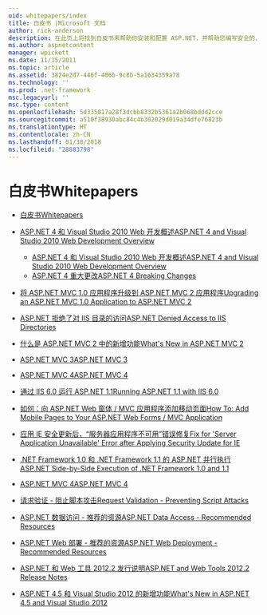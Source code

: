 ```yaml
---
uid: whitepapers/index
title: 白皮书 |Microsoft 文档
author: rick-anderson
description: 在此页上将找到白皮书来帮助你安装和配置 ASP.NET，并帮助您编写安全的、 快速且灵活的 ASP.NET 应用程序。
ms.author: aspnetcontent
manager: wpickett
ms.date: 11/15/2011
ms.topic: article
ms.assetid: 3824e2d7-446f-406b-9c8b-5a1634359a78
ms.technology: ''
ms.prod: .net-framework
msc.legacyurl: ''
msc.type: content
ms.openlocfilehash: 5d335017a28f3dcbb8332b5361a2b068bddd2cce
ms.sourcegitcommit: a510f38930abc84c4b302029d019a34dfe76823b
ms.translationtype: HT
ms.contentlocale: zh-CN
ms.lasthandoff: 01/30/2018
ms.locfileid: "28883798"
---
```

<a name="whitepapers"></a><span data-ttu-id="5b0f3-103">白皮书</span><span class="sxs-lookup"><span data-stu-id="5b0f3-103">Whitepapers</span></span>
====================
- [<span data-ttu-id="5b0f3-104">白皮书</span><span class="sxs-lookup"><span data-stu-id="5b0f3-104">Whitepapers</span></span>](overview.md)
- [<span data-ttu-id="5b0f3-105">ASP.NET 4 和 Visual Studio 2010 Web 开发概述</span><span class="sxs-lookup"><span data-stu-id="5b0f3-105">ASP.NET 4 and Visual Studio 2010 Web Development Overview</span></span>](aspnet4/index.md)

    - [<span data-ttu-id="5b0f3-106">ASP.NET 4 和 Visual Studio 2010 Web 开发概述</span><span class="sxs-lookup"><span data-stu-id="5b0f3-106">ASP.NET 4 and Visual Studio 2010 Web Development Overview</span></span>](aspnet4/overview.md)
    - [<span data-ttu-id="5b0f3-107">ASP.NET 4 重大更改</span><span class="sxs-lookup"><span data-stu-id="5b0f3-107">ASP.NET 4 Breaking Changes</span></span>](aspnet4/breaking-changes.md)
- [<span data-ttu-id="5b0f3-108">将 ASP.NET MVC 1.0 应用程序升级到 ASP.NET MVC 2 应用程序</span><span class="sxs-lookup"><span data-stu-id="5b0f3-108">Upgrading an ASP.NET MVC 1.0 Application to ASP.NET MVC 2</span></span>](aspnet-mvc2-upgrade-notes.md)
- [<span data-ttu-id="5b0f3-109">ASP.NET 拒绝了对 IIS 目录的访问</span><span class="sxs-lookup"><span data-stu-id="5b0f3-109">ASP.NET Denied Access to IIS Directories</span></span>](denied-access-to-iis-directories.md)
- [<span data-ttu-id="5b0f3-110">什么是 ASP.NET MVC 2 中的新增功能</span><span class="sxs-lookup"><span data-stu-id="5b0f3-110">What's New in ASP.NET MVC 2</span></span>](what-is-new-in-aspnet-mvc.md)
- [<span data-ttu-id="5b0f3-111">ASP.NET MVC 3</span><span class="sxs-lookup"><span data-stu-id="5b0f3-111">ASP.NET MVC 3</span></span>](mvc3-release-notes.md)
- [<span data-ttu-id="5b0f3-112">ASP.NET MVC 4</span><span class="sxs-lookup"><span data-stu-id="5b0f3-112">ASP.NET MVC 4</span></span>](mvc4-beta-release-notes.md)
- [<span data-ttu-id="5b0f3-113">通过 IIS 6.0 运行 ASP.NET 1.1</span><span class="sxs-lookup"><span data-stu-id="5b0f3-113">Running ASP.NET 1.1 with IIS 6.0</span></span>](aspnet-and-iis6.md)
- [<span data-ttu-id="5b0f3-114">如何：向 ASP.NET Web 窗体 / MVC 应用程序添加移动页面</span><span class="sxs-lookup"><span data-stu-id="5b0f3-114">How To: Add Mobile Pages to Your ASP.NET Web Forms / MVC Application</span></span>](add-mobile-pages-to-your-aspnet-web-forms-mvc-application.md)
- [<span data-ttu-id="5b0f3-115">应用 IE 安全更新后，“服务器应用程序不可用”错误修复</span><span class="sxs-lookup"><span data-stu-id="5b0f3-115">Fix for 'Server Application Unavailable' Error after Applying Security Update for IE</span></span>](ms03-32-issue.md)
- [<span data-ttu-id="5b0f3-116"> .NET Framework 1.0 和 .NET Framework 1.1 的 ASP.NET 并行执行</span><span class="sxs-lookup"><span data-stu-id="5b0f3-116">ASP.NET Side-by-Side Execution of .NET Framework 1.0 and 1.1</span></span>](side-by-side-with-10.md)
- [<span data-ttu-id="5b0f3-117">ASP.NET MVC 4</span><span class="sxs-lookup"><span data-stu-id="5b0f3-117">ASP.NET MVC 4</span></span>](mvc4-release-notes.md)
- [<span data-ttu-id="5b0f3-118">请求验证 - 阻止脚本攻击</span><span class="sxs-lookup"><span data-stu-id="5b0f3-118">Request Validation - Preventing Script Attacks</span></span>](request-validation.md)
- [<span data-ttu-id="5b0f3-119">ASP.NET 数据访问 - 推荐的资源</span><span class="sxs-lookup"><span data-stu-id="5b0f3-119">ASP.NET Data Access - Recommended Resources</span></span>](aspnet-data-access-content-map.md)
- [<span data-ttu-id="5b0f3-120">ASP.NET Web 部署 - 推荐的资源</span><span class="sxs-lookup"><span data-stu-id="5b0f3-120">ASP.NET Web Deployment - Recommended Resources</span></span>](aspnet-web-deployment-content-map.md)
- [<span data-ttu-id="5b0f3-121">ASP.NET 和 Web 工具 2012.2 发行说明</span><span class="sxs-lookup"><span data-stu-id="5b0f3-121">ASP.NET and Web Tools 2012.2 Release Notes</span></span>](aspnet-and-web-tools-20122-release-notes.md)
- [<span data-ttu-id="5b0f3-122">ASP.NET 4.5 和 Visual Studio 2012 的新增功能</span><span class="sxs-lookup"><span data-stu-id="5b0f3-122">What's New in ASP.NET 4.5 and Visual Studio 2012</span></span>](whats-new-in-aspnet-45-and-visual-studio-2012.md)
